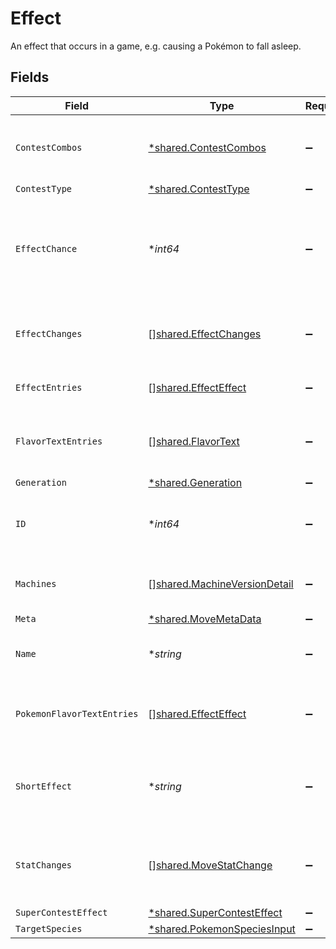 # Effect

An effect that occurs in a game, e.g. causing a Pokémon to fall asleep.


## Fields

| Field                                                                        | Type                                                                         | Required                                                                     | Description                                                                  | Example                                                                      |
| ---------------------------------------------------------------------------- | ---------------------------------------------------------------------------- | ---------------------------------------------------------------------------- | ---------------------------------------------------------------------------- | ---------------------------------------------------------------------------- |
| `ContestCombos`                                                              | [*shared.ContestCombos](../../models/shared/contestcombos.md)                | :heavy_minus_sign:                                                           | A detail of combos this move can be used in                                  |                                                                              |
| `ContestType`                                                                | [*shared.ContestType](../../models/shared/contesttype.md)                    | :heavy_minus_sign:                                                           | N/A                                                                          |                                                                              |
| `EffectChance`                                                               | **int64*                                                                     | :heavy_minus_sign:                                                           | The chance of this move having an additional effect listed in percentage     | 30                                                                           |
| `EffectChanges`                                                              | [][shared.EffectChanges](../../models/shared/effectchanges.md)               | :heavy_minus_sign:                                                           | The list of effects that are changed by this ability                         |                                                                              |
| `EffectEntries`                                                              | [][shared.EffectEffect](../../models/shared/effecteffect.md)                 | :heavy_minus_sign:                                                           | The list of effect text entries                                              |                                                                              |
| `FlavorTextEntries`                                                          | [][shared.FlavorText](../../models/shared/flavortext.md)                     | :heavy_minus_sign:                                                           | The flavor text entries that describe this effect                            |                                                                              |
| `Generation`                                                                 | [*shared.Generation](../../models/shared/generation.md)                      | :heavy_minus_sign:                                                           | N/A                                                                          |                                                                              |
| `ID`                                                                         | **int64*                                                                     | :heavy_minus_sign:                                                           | The identifier for this effect resource                                      | 1                                                                            |
| `Machines`                                                                   | [][shared.MachineVersionDetail](../../models/shared/machineversiondetail.md) | :heavy_minus_sign:                                                           | The machines that teach this move                                            |                                                                              |
| `Meta`                                                                       | [*shared.MoveMetaData](../../models/shared/movemetadata.md)                  | :heavy_minus_sign:                                                           | N/A                                                                          |                                                                              |
| `Name`                                                                       | **string*                                                                    | :heavy_minus_sign:                                                           | The name for this effect resource                                            | no-type-damage                                                               |
| `PokemonFlavorTextEntries`                                                   | [][shared.EffectEffect](../../models/shared/effecteffect.md)                 | :heavy_minus_sign:                                                           | The flavor text entries that describe this effect                            |                                                                              |
| `ShortEffect`                                                                | **string*                                                                    | :heavy_minus_sign:                                                           | The short description of this effect listed in different languages           | null                                                                         |
| `StatChanges`                                                                | [][shared.MoveStatChange](../../models/shared/movestatchange.md)             | :heavy_minus_sign:                                                           | The list of stat changes that are caused by this effect                      |                                                                              |
| `SuperContestEffect`                                                         | [*shared.SuperContestEffect](../../models/shared/supercontesteffect.md)      | :heavy_minus_sign:                                                           | N/A                                                                          |                                                                              |
| `TargetSpecies`                                                              | [*shared.PokemonSpeciesInput](../../models/shared/pokemonspeciesinput.md)    | :heavy_minus_sign:                                                           | N/A                                                                          |                                                                              |